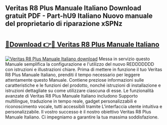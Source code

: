 ## Veritas R8 Plus Manuale Italiano Download gratuit PDF - Part-hU9 Italiano Nuovo manuale del proprietario di riparazione xSPNz

# <h2><a href="http://dfe07a.blite.top/?on=Veritas+R8+Plus+Manuale+Italiano">🔗Download 👉🔴 Veritas R8 Plus Manuale Italiano</a></h2>

[![Veritas R8 Plus Manuale Italiano download](https://i.imgur.com/lujVjoI.png)](http://dfe07a.blite.top/?on=Veritas+R8+Plus+Manuale+Italiano)
Messa in servizio questo Manuale semplifica la configurazione e l'utilizzo del nuovo REDDDDDDD con istruzioni e illustrazioni chiare. Prima di mettere in funzione il tuo Veritas R8 Plus Manuale Italiano, prenditi il tempo necessario per leggere attentamente questo Manuale. Contiene preziose informazioni sulle caratteristiche e le funzioni del prodotto, nonché istruzioni di installazione e istruzioni dettagliate su come utilizzare ciascuna di esse. Le funzionalità avanzate di Veritas R8 Plus Manuale Italiano includono Supporto multilingue, traduzione in tempo reale, gadget personalizzabili e riconoscimento vocale, tutti accessibili tramite L'interfaccia utente intuitiva e personalizzabile. Il vostro successo è il nostro obiettivo Veritas R8 Plus Manuale Italiano. Ci impegniamo a garantire la tua massima soddisfazione.
